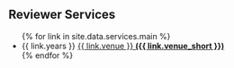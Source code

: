 ## Reviewer Services

<ul style="margin:0 0 5px;">
  {% for link in site.data.services.main %}
  <li>{{ link.years }} <a href="{{ link.url }}">{{ link.venue }} <strong>({{ link.venue_short }})</strong> </a></li>
  {% endfor %}
</ul>